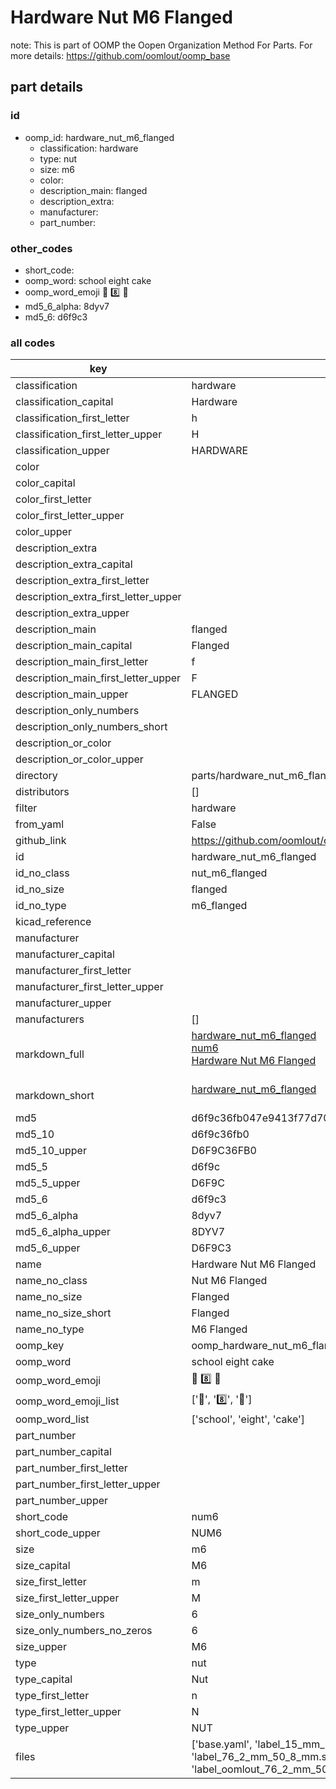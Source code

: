 # Hardware Nut M6 Flanged  

note: This is part of OOMP the Oopen Organization Method For Parts. For more details: https://github.com/oomlout/oomp_base

##  part details





### id
* oomp_id: hardware_nut_m6_flanged
  * classification: hardware
  * type: nut
  * size: m6
  * color: 
  * description_main: flanged
  * description_extra: 
  * manufacturer: 
  * part_number: 

### other_codes
* short_code: 
* oomp_word: school eight cake
* oomp_word_emoji :school: :eight: :cake:
* md5_6_alpha: 8dyv7
* md5_6: d6f9c3

### all codes 
| key | value |  
| --- | --- |  
| classification | hardware |  
| classification_capital | Hardware |  
| classification_first_letter | h |  
| classification_first_letter_upper | H |  
| classification_upper | HARDWARE |  
| color |  |  
| color_capital |  |  
| color_first_letter |  |  
| color_first_letter_upper |  |  
| color_upper |  |  
| description_extra |  |  
| description_extra_capital |  |  
| description_extra_first_letter |  |  
| description_extra_first_letter_upper |  |  
| description_extra_upper |  |  
| description_main | flanged |  
| description_main_capital | Flanged |  
| description_main_first_letter | f |  
| description_main_first_letter_upper | F |  
| description_main_upper | FLANGED |  
| description_only_numbers |  |  
| description_only_numbers_short |   |  
| description_or_color |   |  
| description_or_color_upper |   |  
| directory | parts/hardware_nut_m6_flanged |  
| distributors | [] |  
| filter | hardware |  
| from_yaml | False |  
| github_link | https://github.com/oomlout/oomlout_oomp_part_src/tree/main/parts/hardware_nut_m6_flanged/working |  
| id | hardware_nut_m6_flanged |  
| id_no_class | nut_m6_flanged |  
| id_no_size | flanged |  
| id_no_type | m6_flanged |  
| kicad_reference |  |  
| manufacturer |  |  
| manufacturer_capital |  |  
| manufacturer_first_letter |  |  
| manufacturer_first_letter_upper |  |  
| manufacturer_upper |  |  
| manufacturers | [] |  
| markdown_full | [hardware_nut_m6_flanged](https://github.com/oomlout/oomlout_oomp_part_src/tree/main/parts/hardware_nut_m6_flanged/working)<br>[num6](https://github.com/oomlout/oomlout_oomp_part_src/tree/main/parts/hardware_nut_m6_flanged/working)<br>[Hardware Nut M6 Flanged](https://github.com/oomlout/oomlout_oomp_part_src/tree/main/parts/hardware_nut_m6_flanged/working)<br><br> |  
| markdown_short | [hardware_nut_m6_flanged](https://github.com/oomlout/oomlout_oomp_part_src/tree/main/parts/hardware_nut_m6_flanged/working)<br><br> |  
| md5 | d6f9c36fb047e9413f77d705eb5c2a77 |  
| md5_10 | d6f9c36fb0 |  
| md5_10_upper | D6F9C36FB0 |  
| md5_5 | d6f9c |  
| md5_5_upper | D6F9C |  
| md5_6 | d6f9c3 |  
| md5_6_alpha | 8dyv7 |  
| md5_6_alpha_upper | 8DYV7 |  
| md5_6_upper | D6F9C3 |  
| name | Hardware Nut M6 Flanged |  
| name_no_class | Nut M6 Flanged |  
| name_no_size | Flanged |  
| name_no_size_short | Flanged |  
| name_no_type | M6 Flanged |  
| oomp_key | oomp_hardware_nut_m6_flanged |  
| oomp_word | school eight cake |  
| oomp_word_emoji | :school: :eight: :cake: |  
| oomp_word_emoji_list | [':school:', ':eight:', ':cake:'] |  
| oomp_word_list | ['school', 'eight', 'cake'] |  
| part_number |  |  
| part_number_capital |  |  
| part_number_first_letter |  |  
| part_number_first_letter_upper |  |  
| part_number_upper |  |  
| short_code | num6 |  
| short_code_upper | NUM6 |  
| size | m6 |  
| size_capital | M6 |  
| size_first_letter | m |  
| size_first_letter_upper | M |  
| size_only_numbers | 6 |  
| size_only_numbers_no_zeros | 6 |  
| size_upper | M6 |  
| type | nut |  
| type_capital | Nut |  
| type_first_letter | n |  
| type_first_letter_upper | N |  
| type_upper | NUT |  
| files | ['base.yaml', 'label_15_mm_30_mm.pdf', 'label_15_mm_30_mm.svg', 'label_76_2_mm_50_8_mm.pdf', 'label_76_2_mm_50_8_mm.svg', 'label_oomlout_76_2_mm_50_8_mm.pdf', 'label_oomlout_76_2_mm_50_8_mm.svg', 'readme.md', 'working.json', 'working.yaml'] |  
